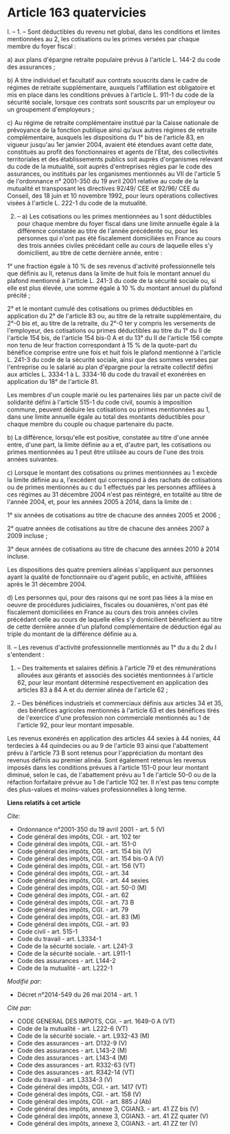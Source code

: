 # Article 163 quatervicies

I. – 1. – Sont déductibles du revenu net global, dans les conditions et limites mentionnées au 2, les cotisations ou les
primes versées par chaque membre du foyer fiscal :

a) aux plans d'épargne retraite populaire prévus à l'article L. 144-2 du code des assurances ; 

b) A titre individuel et facultatif aux contrats souscrits dans le cadre de régimes de retraite supplémentaire, auxquels
l'affiliation est obligatoire et mis en place dans les conditions prévues à l'article L. 911-1 du code de la sécurité
sociale, lorsque ces contrats sont souscrits par un employeur ou un groupement d'employeurs ;

c) Au régime de retraite complémentaire institué par la Caisse nationale de prévoyance de la fonction publique ainsi qu'aux
autres régimes de retraite complémentaire, auxquels les dispositions du 1° bis de l'article 83, en vigueur jusqu'au 1er
janvier 2004, avaient été étendues avant cette date, constitués au profit des fonctionnaires et agents de l'Etat, des
collectivités territoriales et des établissements publics soit auprès d'organismes relevant du code de la mutualité, soit
auprès d'entreprises régies par le code des assurances, ou institués par les organismes mentionnés au VII de l'article 5 de
l'ordonnance n° 2001-350 du 19 avril 2001 relative au code de la mutualité et transposant les directives 92/49/ CEE et 92/96/
CEE du Conseil, des 18 juin et 10 novembre 1992, pour leurs opérations collectives visées à l'article L. 222-1 du code de la
mutualité.

2. – a) Les cotisations ou les primes mentionnées au 1 sont déductibles pour chaque membre du foyer fiscal dans une limite
annuelle égale à la différence constatée au titre de l'année précédente ou, pour les personnes qui n'ont pas été fiscalement
domiciliées en France au cours des trois années civiles précédant celle au cours de laquelle elles s'y domicilient, au titre
de cette dernière année, entre :

1° une fraction égale à 10 % de ses revenus d'activité professionnelle tels que définis au II, retenus dans la limite de huit
fois le montant annuel du plafond mentionné à l'article L. 241-3 du code de la sécurité sociale ou, si elle est plus élevée,
une somme égale à 10 % du montant annuel du plafond précité ;

2° et le montant cumulé des cotisations ou primes déductibles en application du 2° de l'article 83 ou, au titre de la
retraite supplémentaire, du 2°-0 bis et, au titre de la retraite, du 2°-0 ter y compris les versements de l'employeur, des
cotisations ou primes déductibles au titre du 1° du II de l'article 154 bis, de l'article 154 bis-0 A et du 13° du II de
l'article 156 compte non tenu de leur fraction correspondant à 15 % de la quote-part du bénéfice comprise entre une fois et
huit fois le plafond mentionné à l'article L. 241-3 du code de la sécurité sociale, ainsi que des sommes versées par
l'entreprise ou le salarié au plan d'épargne pour la retraite collectif défini aux articles L. 3334-1 à L. 3334-16 du code du
travail et exonérées en application du 18° de l'article 81.

Les membres d'un couple marié ou les partenaires liés par un pacte civil de solidarité défini à l'article 515-1 du code
civil, soumis à imposition commune, peuvent déduire les cotisations ou primes mentionnées au 1, dans une limite annuelle
égale au total des montants déductibles pour chaque membre du couple ou chaque partenaire du pacte.

b) La différence, lorsqu'elle est positive, constatée au titre d'une année entre, d'une part, la limite définie au a et,
d'autre part, les cotisations ou primes mentionnées au 1 peut être utilisée au cours de l'une des trois années suivantes.

c) Lorsque le montant des cotisations ou primes mentionnées au 1 excède la limite définie au a, l'excédent qui correspond à
des rachats de cotisations ou de primes mentionnés au c du 1 effectués par les personnes affiliées à ces régimes au 31
décembre 2004 n'est pas réintégré, en totalité au titre de l'année 2004, et, pour les années 2005 à 2014, dans la limite de :

1° six années de cotisations au titre de chacune des années 2005 et 2006 ;

2° quatre années de cotisations au titre de chacune des années 2007 à 2009 incluse ;

3° deux années de cotisations au titre de chacune des années 2010 à 2014 incluse.

Les dispositions des quatre premiers alinéas s'appliquent aux personnes ayant la qualité de fonctionnaire ou d'agent public,
en activité, affiliées après le 31 décembre 2004.

d) Les personnes qui, pour des raisons qui ne sont pas liées à la mise en oeuvre de procédures judiciaires, fiscales ou
douanières, n'ont pas été fiscalement domiciliées en France au cours des trois années civiles précédant celle au cours de
laquelle elles s'y domicilient bénéficient au titre de cette dernière année d'un plafond complémentaire de déduction égal au
triple du montant de la différence définie au a.

II. – Les revenus d'activité professionnelle mentionnés au 1° du a du 2 du I s'entendent :

1. – Des traitements et salaires définis à l'article 79 et des rémunérations allouées aux gérants et associés des sociétés
mentionnées à l'article 62, pour leur montant déterminé respectivement en application des articles 83 à 84 A et du dernier
alinéa de l'article 62 ;

2. – Des bénéfices industriels et commerciaux définis aux articles 34 et 35, des bénéfices agricoles mentionnés à l'article
63 et des bénéfices tirés de l'exercice d'une profession non commerciale mentionnés au 1 de l'article 92, pour leur montant
imposable.

Les revenus exonérés en application des articles 44 sexies à 44 nonies, 44 terdecies à 44 quindecies ou au 9 de l'article 93
ainsi que l'abattement prévu à l'article 73 B sont retenus pour l'appréciation du montant des revenus définis au premier
alinéa. Sont également retenus les revenus imposés dans les conditions prévues à l'article 151-0 pour leur montant diminué,
selon le cas, de l'abattement prévu au 1 de l'article 50-0 ou de la réfaction forfaitaire prévue au 1 de l'article 102 ter.
Il n'est pas tenu compte des plus-values et moins-values professionnelles à long terme.

**Liens relatifs à cet article**

_Cite_:

  - Ordonnance n°2001-350 du 19 avril 2001 - art. 5 (V)
  - Code général des impôts, CGI. - art. 102 ter
  - Code général des impôts, CGI. - art. 151-0
  - Code général des impôts, CGI. - art. 154 bis (V)
  - Code général des impôts, CGI. - art. 154 bis-0 A (V)
  - Code général des impôts, CGI. - art. 156 (VT)
  - Code général des impôts, CGI. - art. 34
  - Code général des impôts, CGI. - art. 44 sexies
  - Code général des impôts, CGI. - art. 50-0 (M)
  - Code général des impôts, CGI. - art. 62
  - Code général des impôts, CGI. - art. 73 B
  - Code général des impôts, CGI. - art. 79
  - Code général des impôts, CGI. - art. 83 (M)
  - Code général des impôts, CGI. - art. 93
  - Code civil - art. 515-1
  - Code du travail - art. L3334-1
  - Code de la sécurité sociale. - art. L241-3
  - Code de la sécurité sociale. - art. L911-1
  - Code des assurances - art. L144-2
  - Code de la mutualité - art. L222-1

_Modifié par_:

  - Décret n°2014-549 du 26 mai 2014 - art. 1

_Cité par_:

  - CODE GENERAL DES IMPOTS, CGI. - art. 1649-0 A (VT)
  - Code de la mutualité - art. L222-6 (VT)
  - Code de la sécurité sociale. - art. L932-43 (M)
  - Code des assurances - art. D132-9 (V)
  - Code des assurances - art. L143-2 (M)
  - Code des assurances - art. L143-4 (M)
  - Code des assurances - art. R332-63 (VT)
  - Code des assurances - art. R342-14 (VT)
  - Code du travail - art. L3334-3 (V)
  - Code général des impôts, CGI. - art. 1417 (VT)
  - Code général des impôts, CGI. - art. 158 (V)
  - Code général des impôts, CGI. - art. 885 J (Ab)
  - Code général des impôts, annexe 3, CGIAN3. - art. 41 ZZ bis (V)
  - Code général des impôts, annexe 3, CGIAN3. - art. 41 ZZ quater (V)
  - Code général des impôts, annexe 3, CGIAN3. - art. 41 ZZ ter (V)
